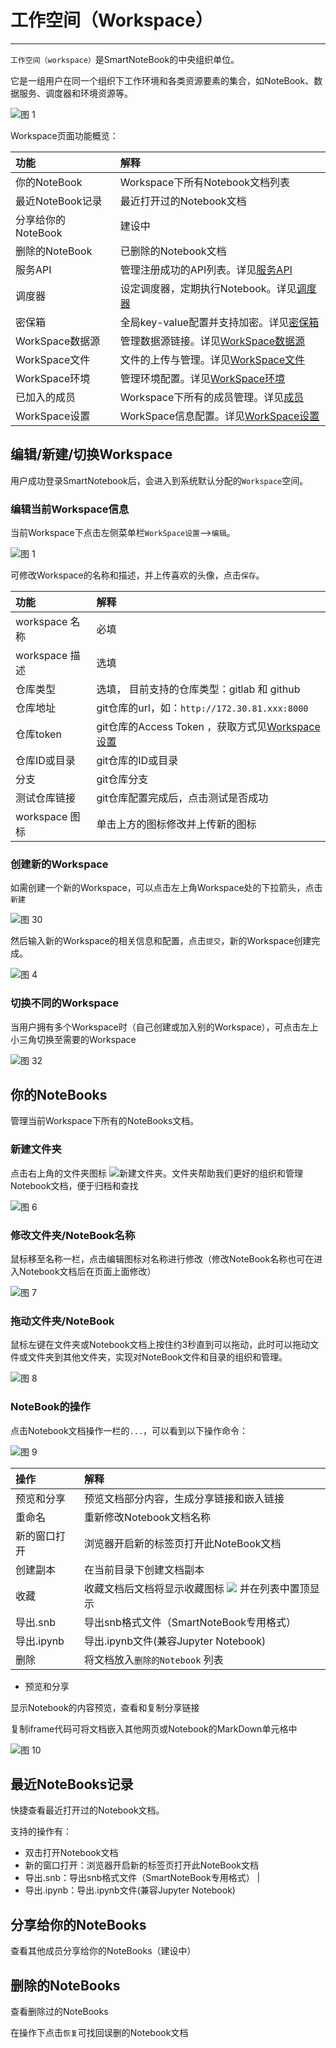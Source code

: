 # 工作空间（Workspace）
---
`工作空间（workspace）`是SmartNoteBook的中央组织单位。

它是一组用户在同一个组织下工作环境和各类资源要素的集合，如NoteBook、数据服务、调度器和环境资源等。

![图 1](../images/workspacenew.png)  

 Workspace页面功能概览：

| 功能 | 解释 | 
| :-----| :---- | 
| 你的NoteBook | Workspace下所有Notebook文档列表 | 
| 最近NoteBook记录 | 最近打开过的Notebook文档 | 
| 分享给你的NoteBook | 建设中 | 
| 删除的NoteBook | 已删除的Notebook文档 | 
| 服务API | 管理注册成功的API列表。详见<a href="./FassService.md" title="服务API">服务API</a> | 
| 调度器 | 设定调度器，定期执行Notebook。详见<a href="./Schedule.md" title="调度器">调度器</a> | 
| 密保箱 | 全局key-value配置并支持加密。详见<a href="./Encryption.md" title="密保箱">密保箱</a> | 
| WorkSpace数据源 | 管理数据源链接。详见<a href="./DataSource.md" title="数据源">WorkSpace数据源</a> | 
| WorkSpace文件 | 文件的上传与管理。详见<a href="./Files.md" title="文件">WorkSpace文件</a> | 
| WorkSpace环境 | 管理环境配置。详见<a href="./Environment.md" title="环境">WorkSpace环境</a> | 
| 已加入的成员 | Workspace下所有的成员管理。详见<a href="./Groups.md" title="成员">成员</a> | 
| WorkSpace设置 | WorkSpace信息配置。详见<a href="./Settings.md" title="设置">WorkSpace设置</a> | 


## 编辑/新建/切换Workspace

用户成功登录SmartNotebook后，会进入到系统默认分配的`Workspace`空间。

###  编辑当前Workspace信息

当前Workspace下点击左侧菜单栏`WorkSpace设置`-->`编辑`。

![图 1](../images/edit_workspce.png)  

可修改Workspace的名称和描述，并上传喜欢的头像，点击`保存`。

| 功能 | 解释 | 
| :-----| :---- | 
| workspace 名称 | 必填 | 
| workspace 描述 | 选填 | 
| 仓库类型 | 选填， 目前支持的仓库类型：gitlab 和 github| 
| 仓库地址 | git仓库的url，如：`http://172.30.81.xxx:8000`| 
| 仓库token | git仓库的Access Token ，获取方式见<a href="./Settings.md/#git" title="Workspace设置">Workspace设置</a> | 
| 仓库ID或目录 | git仓库的ID或目录 | 
| 分支 | git仓库分支 | 
| 测试仓库链接 | git仓库配置完成后，点击测试是否成功 |
| workspace 图标 | 单击上方的图标修改并上传新的图标 | 

### 创建新的Workspace

如需创建一个新的Workspace，可以点击左上角Workspace处的下拉箭头，点击`新建`

![图 30](../images/ebe4eaf923218346d5e34fa8aa77c9300b583c915900af3551e9352adbd31c4f.png)  

然后输入新的Workspace的相关信息和配置，点击`提交`，新的Workspace创建完成。

![图 4](../images/newws.png)  

### 切换不同的Workspace

当用户拥有多个Workspace时（自己创建或加入别的Workspace），可点击左上小三角切换至需要的Workspace

![图 32](../images/80283774bbf123ed04218037a88244366d13bf6376f50a91011a1dd7e83f323e.png)  


## 你的NoteBooks

管理当前Workspace下所有的NoteBooks文档。


### 新建文件夹

<p>点击右上角的文件夹图标 <img src="../images/newfolder.png"  style="display: inline-block;" />新建文件夹。文件夹帮助我们更好的组织和管理Notebook文档，便于归档和查找</p>

![图 6](../images/folders.png)  

### 修改文件夹/NoteBook名称

鼠标移至名称一栏，点击编辑图标对名称进行修改（修改NoteBook名称也可在进入Notebook文档后在页面上面修改）

![图 7](../images/editnames.png)  

### 拖动文件夹/NoteBook

鼠标左键在文件夹或Notebook文档上按住约3秒直到可以拖动，此时可以拖动文件或文件夹到其他文件夹，实现对NoteBook文件和目录的组织和管理。

![图 8](../images/dragfile.png)  

### NoteBook的操作

点击Notebook文档操作一栏的`...`，可以看到以下操作命令：

![图 9](../images/notebook_op.png)  

| 操作 | 解释 | 
| :-----| :---- | 
| 预览和分享 | 预览文档部分内容，生成分享链接和嵌入链接 | 
| 重命名 | 重新修改Notebook文档名称 | 
| 新的窗口打开 |浏览器开启新的标签页打开此NoteBook文档| 
| 创建副本 | 在当前目录下创建文档副本| 
| 收藏 | 收藏文档后文档将显示收藏图标 <img src="../images/collecticon.png"  style="display: inline-block;" /> 并在列表中置顶显示| 
| 导出.snb | 导出snb格式文件（SmartNoteBook专用格式） | 
| 导出.ipynb | 导出.ipynb文件(兼容Jupyter Notebook) | 
| 删除 | 将文档放入`删除的Notebook` 列表|

- 预览和分享

显示Notebook的内容预览，查看和复制分享链接

复制iframe代码可将文档嵌入其他网页或Notebook的MarkDown单元格中

![图 10](../images/shareandsee.png)  

## 最近NoteBooks记录

快捷查看最近打开过的Notebook文档。

支持的操作有：

- 双击打开Notebook文档
- 新的窗口打开：浏览器开启新的标签页打开此NoteBook文档
- 导出.snb：导出snb格式文件（SmartNoteBook专用格式） | 
- 导出.ipynb：导出.ipynb文件(兼容Jupyter Notebook)

## 分享给你的NoteBooks

查看其他成员分享给你的NoteBooks（建设中）

## 删除的NoteBooks

查看删除过的NoteBooks

在操作下点击`恢复`可找回误删的Notebook文档
